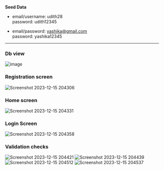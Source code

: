 **Seed Data**

- email/username: udith28<br/>
  password: udith12345

- email/password: yashika@gmail.com<br/>
  password: yashika12345

<hr/>

### Db view
![image](https://github.com/udith51/Accredian-frontend-task/assets/72927422/bfea7462-86d1-4a1f-a50e-049f2ad21357)


### Registration screen
![Screenshot 2023-12-15 204306](https://github.com/udith51/Accredian-frontend-task/assets/72927422/2e7db251-32fb-4ef9-b676-113e400ac050)


### Home screen
![Screenshot 2023-12-15 204331](https://github.com/udith51/Accredian-frontend-task/assets/72927422/5e0b68bc-8845-49c2-ad0e-864265b1ca56)


### Login Screen
![Screenshot 2023-12-15 204358](https://github.com/udith51/Accredian-frontend-task/assets/72927422/94d4a02d-878d-4c99-9a19-e8ce2550d268)


### Validation checks
![Screenshot 2023-12-15 204421](https://github.com/udith51/Accredian-frontend-task/assets/72927422/f216f9e5-33d5-43ec-bcb9-5cc47cdc12fb)
![Screenshot 2023-12-15 204439](https://github.com/udith51/Accredian-frontend-task/assets/72927422/57e10b42-51b5-4dc7-8b4d-e81cddd90732)
![Screenshot 2023-12-15 204512](https://github.com/udith51/Accredian-frontend-task/assets/72927422/8ac1d3ce-5283-402c-9b68-e493b0d467ed)
![Screenshot 2023-12-15 204537](https://github.com/udith51/Accredian-frontend-task/assets/72927422/9a6afabd-26f7-4033-b863-5055f6265e36)



